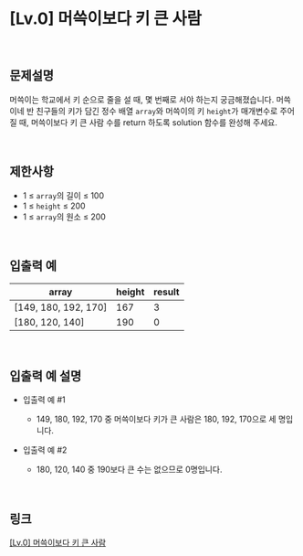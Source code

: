 # [Lv.0] 머쓱이보다 키 큰 사람

<br>

## 문제설명
머쓱이는 학교에서 키 순으로 줄을 설 때, 몇 번째로 서야 하는지 궁금해졌습니다. 머쓱이네 반 친구들의 키가 담긴 정수 배열 `array`와 머쓱이의 키 `height`가 매개변수로 주어질 때, 머쓱이보다 키 큰 사람 수를 return 하도록 solution 함수를 완성해 주세요.

<br>

## 제한사항
- 1 ≤ `array`의 길이 ≤ 100
- 1 ≤ `height` ≤ 200
- 1 ≤ `array`의 원소 ≤ 200

<br>

## 입출력 예
| array | height | result |
|---|---|---|
| [149, 180, 192, 170] | 167 | 3 |
| [180, 120, 140] | 190 | 0 |

<br>

## 입출력 예 설명
- 입출력 예 #1
    - 149, 180, 192, 170 중 머쓱이보다 키가 큰 사람은 180, 192, 170으로 세 명입니다.

- 입출력 예 #2
    - 180, 120, 140 중 190보다 큰 수는 없으므로 0명입니다.

<br>

## 링크
[[Lv.0] 머쓱이보다 키 큰 사람](https://school.programmers.co.kr/learn/courses/30/lessons/120585)
